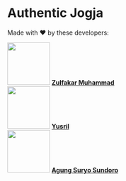 # Authentic Jogja </br>
Made with :heart: by these developers: </br>

<img src="http://www.amikom.ac.id/public/fotomhs/2016/16_11_0500.jpg" height="96" width="96">
<a href="https://fb.me/muzaelzaf" target="_blank"><b>Zulfakar Muhammad</b></a> </br>

<img src="http://www.amikom.ac.id/public/fotomhs/2016/16_11_0503.jpg" height="96" width="96">
<a href="https://www.facebook.com/profile.php?id=100010387540632"><b>Yusril</b></a> </br>

<img src="http://www.amikom.ac.id/public/fotomhs/2016/16_11_0493.jpg" height="96" width="96">
<a href="https://www.facebook.com/agungsagsusyl"><b>Agung Suryo Sundoro</b></a> </br>